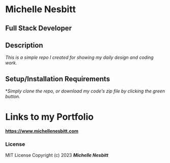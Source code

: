 # Michelle Nesbitt

## Full Stack Developer

## Description

*This is a simple repo I created for showing my daily design and coding work.*

## Setup/Installation Requirements

**Simply clone the repo, or download my code's zip file by clicking the green button.*

# Links to my Portfolio

**https://www.michellenesbitt.com**

### License

MIT License
Copyright (c) 2023 ***Michelle Nesbitt***
